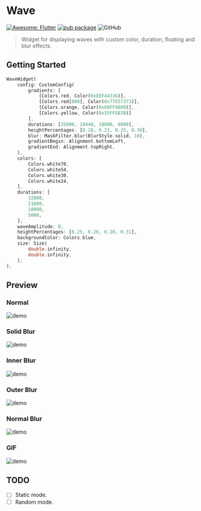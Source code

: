 # Wave

[![Awesome: Flutter](https://img.shields.io/badge/Awesome-Flutter-blue.svg?longCache=true&style=flat-square)](https://stackoverflow.com/questions/tagged/flutter?sort=votes) [![pub package](https://img.shields.io/pub/v/wave.svg?style=flat-square)](https://pub.dartlang.org/packages/wave) ![GitHub](https://img.shields.io/github/license/mashape/apistatus.svg?longCache=true&style=flat-square)

> Widget for displaying waves with custom color, duration, floating and blur effects.

## Getting Started

``` Dart
WaveWidget(
    config: CustomConfig(
        gradients: [
            [Colors.red, Color(0xEEF44336)],
            [Colors.red[800], Color(0x77E57373)],
            [Colors.orange, Color(0x66FF9800)],
            [Colors.yellow, Color(0x55FFEB3B)]
        ],
        durations: [35000, 19440, 10800, 6000],
        heightPercentages: [0.20, 0.23, 0.25, 0.30],
        blur: MaskFilter.blur(BlurStyle.solid, 10),
        gradientBegin: Alignment.bottomLeft,
        gradientEnd: Alignment.topRight,
    ),
    colors: [
        Colors.white70,
        Colors.white54,
        Colors.white30,
        Colors.white24,
    ],
    durations: [
        32000,
        21000,
        18000,
        5000,
    ],
    waveAmplitude: 0,
    heightPercentages: [0.25, 0.26, 0.28, 0.31],
    backgroundColor: Colors.blue,
    size: Size(
        double.infinity,
        double.infinity,
    ),
),
```

## Preview

### Normal

![demo](example/assets/demo-blur_off.jpeg)

### Solid Blur

![demo](example/assets/demo-blur_solid.png)

### Inner Blur

![demo](example/assets/demo-blur_inner.png)

### Outer Blur

![demo](example/assets/demo-blur_outer.png)

### Normal Blur

![demo](example/assets/demo-blur_normal.png)

### GIF

![demo](example/assets/demo.gif)

## TODO

- [ ] Static mode.
- [ ] Random mode.
